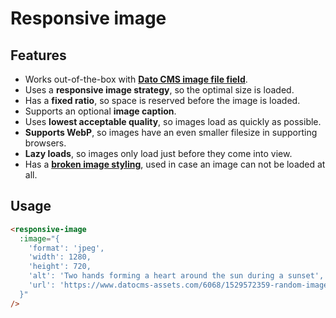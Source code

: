 # Responsive image

## Features

- Works out-of-the-box with [**Dato CMS image file field**](https://www.datocms.com/docs/other/fields/#file-fields).
- Uses a **responsive image strategy**, so the optimal size is loaded.
- Has a **fixed ratio**, so space is reserved before the image is loaded.
- Supports an optional **image caption**.
- Uses **lowest acceptable quality**, so images load as quickly as possible.
- **Supports WebP**, so images have an even smaller filesize in supporting browsers.
- **Lazy loads**, so images only load just before they come into view.
- Has a [**broken image styling**](https://bitsofco.de/styling-broken-images/), used in case an image can not be loaded at all.

## Usage

```html
<responsive-image
  :image="{
    'format': 'jpeg',
    'width': 1280,
    'height': 720,
    'alt': 'Two hands forming a heart around the sun during a sunset',
    'url': 'https://www.datocms-assets.com/6068/1529572359-random-image.jpeg',
  }" 
/>
```
